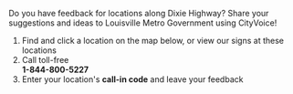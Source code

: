 <p>Do you have feedback for locations along Dixie Highway?  Share your suggestions and ideas to Louisville Metro Government using CityVoice!</p>
<ol>
    <li>Find and click a location on the map below, or view our signs at these locations</li>
    <li>Call toll-free <br><strong>1-844-800-5227</strong></li>
    <li>Enter your location's <strong>call-in code</strong> and leave your feedback</li>
</ol>